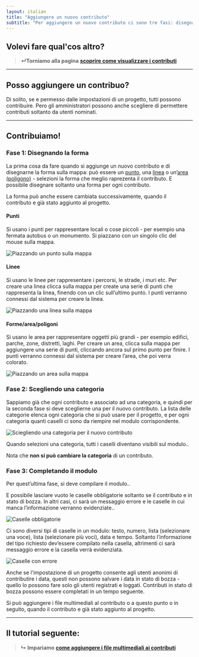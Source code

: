```yaml
---
layout: italian
title: "Aggiungere un nuovo contributo"
subtitle: "Per aggiungere un nuovo contributo ci sono tre fasi: disegnare la forma, selezionare una categoria, completare la scheda."
---
```


## Volevi fare qual'cos altro?

> **&#8629;Torniamo alla pagina**
 [**scoprire come visualizzare i contributi**](access-contributions.html)

---

## Posso aggiungere un contribuo?

Di solito, se e permesso dalle impostazioni di un progetto, tutti possono contribuire. Pero gli amministratori possono anche scegliere di permettere contributi soltanto da utenti nominati.

---

## Contribuiamo!

### Fase 1: Disegnando la forma

La prima cosa da fare quando si aggiunge un nuovo contributo e di disegnarne la forma sulla mappa:  può essere un [punto](#points), una [linea](#lines) o un’[area (poligono)](#areas) - selezioni la forma che meglio raprezenta il contributo.  E possibile disegnare soltanto una forma per ogni contributo.

La forma può anche essere cambiata successivamente, quando il contributo e già stato aggiunto al progetto.
#### Punti

Si usano i punti per rappresentare locali o cose piccoli - per esempio una fermata autobus o un monumento.  Si piazzano con un singolo clic del mouse sulla mappa.

![Piazzando un punto sulla mappa](/images/it/placing-a-point.png)

#### Linee

Si usano le linee per rappresentare i percorsi, le strade, i muri etc.  Per creare una linea clicca sulla mappa per create una serie di punti che rappresenta la linea, finendo con un clic sull’ultimo punto.  I punti verranno connessi dal sistema per creare la linea.

![Piazzando una linea sulla mappa](/images/it/drawing-a-line.png)

#### Forme/area/poligoni

Si usano le area per rappresentare oggetti più grandi - per esempio edifici, parche, zone, distretti, laghi. Per creare un area, clicca sulla mappa per aggiungere una serie di punti, cliccando ancora sul primo punto per finire.  I punti verranno connessi dal sistema per creare l’area, che poi verra colorato.

![Piazzando un area sulla mappa](/images/it/drawing-an-area.png)

### Fase 2: Scegliendo una categoria

Sappiamo già che ogni contributo e associato ad una categoria, e quindi per la seconda fase si deve sceglierne una per il nuovo contributo.  La lista delle categorie elenca ogni categoria che si può usare per il progetto, e per ogni categoria quanti caselli ci sono da riempire nel modulo corrispondente.

![Sciegliendo una categoria per il nuovo contributo](/images/it/contributing-choosing-a-category.png)

Quando selezioni una categoria, tutti i caselli diventano visibili sul modulo..

Nota che **non si può cambiare la categoria** di un contributo.

### Fase 3: Completando il modulo

Per quest’ultima fase, si deve compilare il modulo..

E possibile lasciare vuoto le caselle obbligatorie soltanto se il contributo e in stato di bozza.  In altri casi, ci sarà un messaggio errore e le caselle in cui manca l’informazione verranno evidenziate..

![Caselle obbligatorie](/images/it/contributing-required-fields.png)

Ci sono diversi tipi di caselle in un modulo: testo, numero, lista (selezionare una voce), lista (selezionare più voci), data e tempo.  Soltanto l’informazione del tipo richiesto dev’essere compilato nella casella, altrimenti ci sarà messaggio errore e la casella verrà evidenziata.

![Caselle con errore](/images/it/contributing-invalid-fields.png)

Anche se l'impostazione di un progetto consente agli utenti anonimi di contributire i data, questi non possono salvare i data in stato di bozza - quello lo possono fare solo gli utenti registrati e loggati.  Contributi in stato di bozza possono essere completati in un tempo seguente.

Si può aggiungere i file multimediali al contributo o a questo punto o in seguito, quando il contributo e già stato aggiunto al progetto.

---

## Il tutorial seguente:

> **&#8627; Impariamo**
 [**come aggiungere i file multimediali ai contributi**](upload-media-files.html)
